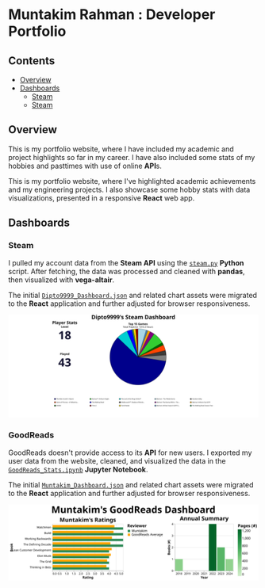 # Muntakim Rahman : Developer Portfolio

 ## Contents

* [Overview](#Overview)
* [Dashboards](#Dashboards)
    * [Steam](#Steam)
    * [Steam](#GoodReads)

## Overview

This is my portfolio website, where I have included my academic and project highlights so far in my career. I have also included some stats of my hobbies and pasttimes with use of online **API**s.


This is my portfolio website, where I've highlighted academic achievements and my engineering projects. I also showcase some hobby stats with data visualizations, presented in a responsive **React** web app.

## Dashboards

### Steam

I pulled my account data from the **Steam API** using the [`steam.py`](src/assets/data/steam/steam.py) **Python** script.
After fetching, the data was processed and cleaned with **pandas**, then visualized with **vega-altair**.

The initial [`Dipto9999_Dashboard.json`](src/assets/data/steam/Charts/Dipto9999_Dashboard.json) and related chart assets
were migrated to the **React** application and further adjusted for browser responsiveness.

<div align="center">
    <img src="src/assets/data/steam/Charts/Dipto9999_Dashboard.svg" width = 750 title = "Dipto9999 Steam Dashboard">
</div>

### GoodReads

GoodReads doesn't provide access to its **API** for new users. I exported my user data from the website, cleaned, and visualized the data in the [`GoodReads_Stats.ipynb`](src/assets/data/goodreads/GoodReads_Stats.ipynb) **Jupyter Notebook**.

The initial [`Muntakim_Dashboard.json`](src/assets/data/goodreads/Charts/Muntakim_Dashboard.json) and related chart assets
were migrated to the **React** application and further adjusted for browser responsiveness.

<div align="center">
    <img src="src/assets/data/goodreads/Charts/Muntakim_Dashboard.svg" width = 750 title = "Muntakim GoodReads Dashboard">
</div>
